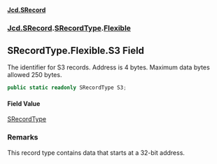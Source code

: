 #### [Jcd.SRecord](index.md 'index')
### [Jcd.SRecord](Jcd.SRecord.md 'Jcd.SRecord').[SRecordType](Jcd.SRecord.SRecordType.md 'Jcd.SRecord.SRecordType').[Flexible](Jcd.SRecord.SRecordType.Flexible.md 'Jcd.SRecord.SRecordType.Flexible')

## SRecordType.Flexible.S3 Field

The identifier for S3 records. Address is 4 bytes. Maximum data bytes allowed 250 bytes.

```csharp
public static readonly SRecordType S3;
```

#### Field Value
[SRecordType](Jcd.SRecord.SRecordType.md 'Jcd.SRecord.SRecordType')

### Remarks
This record type contains data that starts at a 32-bit address.